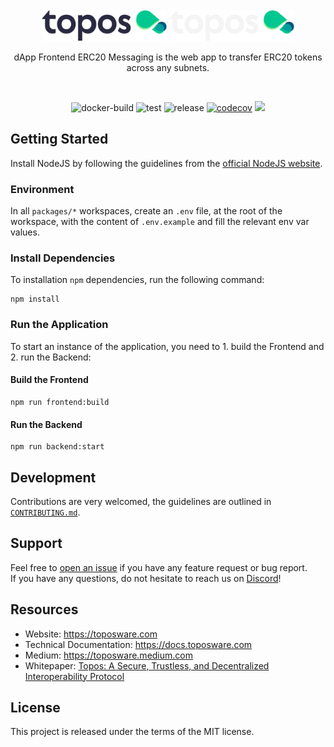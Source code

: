 <div id="top"></div>
<!-- PROJECT LOGO -->
<br />
<div align="center">

  <img src="./.github/assets/topos_logo.png#gh-light-mode-only" alt="Logo" width="200">
  <img src="./.github/assets/topos_logo_dark.png#gh-dark-mode-only" alt="Logo" width="200">

<br />

<p align="center">
dApp Frontend ERC20 Messaging is the web app to transfer ERC20 tokens across any subnets.
</p>

<br />

</div>

<div align="center">

![docker-build](https://github.com/topos-protocol/dapp-frontend-erc20-messaging/actions/workflows/docker_build_push.yml/badge.svg)
![test](https://github.com/topos-protocol/dapp-frontend-erc20-messaging/actions/workflows/test.yml/badge.svg)
![release](https://img.shields.io/github/v/release/topos-protocol/dapp-frontend-erc20-messaging)
[![codecov](https://codecov.io/gh/topos-protocol/dapp-frontend-erc20-messaging/graph/badge.svg?token=gP7Zvl56fx)](https://codecov.io/gh/topos-protocol/dapp-frontend-erc20-messaging)
[![](https://dcbadge.vercel.app/api/server/7HZ8F8ykBT?style=flat)](https://discord.gg/7HZ8F8ykBT)

</div>

## Getting Started

Install NodeJS by following the guidelines from the [official NodeJS website](https://nodejs.dev/en/).

### Environment

In all `packages/*` workspaces, create an `.env` file, at the root of the workspace, with the content of `.env.example` and fill the relevant env var values.

### Install Dependencies

To installation `npm` dependencies, run the following command:

```
npm install
```

### Run the Application

To start an instance of the application, you need to 1. build the Frontend and 2. run the Backend:

#### Build the Frontend

```
npm run frontend:build
```

#### Run the Backend

```
npm run backend:start
```

## Development

Contributions are very welcomed, the guidelines are outlined in [`CONTRIBUTING.md`](./CONTRIBUTING.md).

## Support

Feel free to [open an issue](https://github.com/topos-protocol/dapp-frontend-erc20-messaging/issues/new) if you have any feature request or bug report.<br />
If you have any questions, do not hesitate to reach us on [Discord](https://discord.gg/7HZ8F8ykBT)!

## Resources

- Website: https://toposware.com
- Technical Documentation: https://docs.toposware.com
- Medium: https://toposware.medium.com
- Whitepaper: [Topos: A Secure, Trustless, and Decentralized
  Interoperability Protocol](https://arxiv.org/pdf/2206.03481.pdf)

## License

This project is released under the terms of the MIT license.
